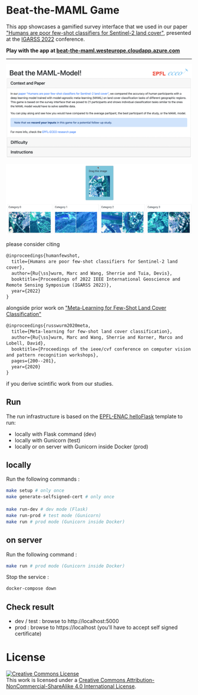 # Beat-the-MAML Game

This app showcases a gamified survey interface that we used in our paper ["Humans are poor few-shot classifiers for Sentinel-2 land cover"](IGARSS2022_HumanFewShotClassifiers.pdf), presented at the [IGARSS 2022](https://www.igarss2022.org/view_paper.php?PaperNum=2406) conference.

**Play with the app at [beat-the-maml.westeurope.cloudapp.azure.com](http://beat-the-maml.westeurope.cloudapp.azure.com/)**

---

![doc/game_screenshot.png](doc/header_screenshot.png)

![app/static/anim/instructions.gif](app/static/anim/instructions.gif)

please consider citing
```
@inproceedings{humanfewshot,
  title={Humans are poor few-shot classifiers for Sentinel-2 land cover},
  author={Ru{\ss}wurm, Marc and Wang, Sherrie and Tuia, Devis},
  booktitle={Proceedings of 2022 IEEE International Geoscience and Remote Sensing Symposium (IGARSS 2022)},
  year={2022}
}
```
alongside prior work on ["Meta-Learning for Few-Shot Land Cover Classification"](https://openaccess.thecvf.com/content_CVPRW_2020/html/w11/Russwurm_Meta-Learning_for_Few-Shot_Land_Cover_Classification_CVPRW_2020_paper.html)
```
@inproceedings{russwurm2020meta,
  title={Meta-learning for few-shot land cover classification},
  author={Ru{\ss}wurm, Marc and Wang, Sherrie and Korner, Marco and Lobell, David},
  booktitle={Proceedings of the ieee/cvf conference on computer vision and pattern recognition workshops},
  pages={200--201},
  year={2020}
}
```
if you derive scintific work from our studies.

## Run 

The run infrastructure is based on the [EPFL-ENAC helloFlask](https://github.com/EPFL-ENAC/helloFlask) template to run:

- locally with Flask command (dev)
- locally with Gunicorn (test)
- locally or on server with Gunicorn inside Docker (prod)

## locally

Run the following commands :

```bash
make setup # only once
make generate-selfsigned-cert # only once

make run-dev # dev mode (Flask)
make run-prod # test mode (Gunicorn)
make run # prod mode (Gunicorn inside Docker)
```

## on server

Run the following command :

```bash
make run # prod mode (Gunicorn inside Docker)
```

Stop the service :

```bash
docker-compose down
```

## Check result

- dev / test : browse to http://localhost:5000
- prod : browse to https://localhost (you'll have to accept self signed certificate)

# License

<a rel="license" href="http://creativecommons.org/licenses/by-nc-sa/4.0/"><img alt="Creative Commons License" style="border-width:0" src="https://i.creativecommons.org/l/by-nc-sa/4.0/88x31.png" /></a><br />This work is licensed under a <a rel="license" href="http://creativecommons.org/licenses/by-nc-sa/4.0/">Creative Commons Attribution-NonCommercial-ShareAlike 4.0 International License</a>.

